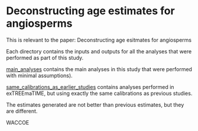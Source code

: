 # Deconstructing age estimates for angiosperms

This is relevant to the paper: Deconstructing age esitmates for angiosperms

Each directory contains the inputs and outputs for all the analyses that were performed as part of this study.

[main_analyses](https://github.com/TomCarr/angiosperm_age_estimates/tree/main/main_analyses) contains the main analyses in this study that were performed with minimal assumptions). 

[same_calibrations_as_earlier_studies](https://github.com/TomCarr/angiosperm_age_estimates/tree/main/same_calibrations_as_earlier_studies) contains analyses performed in exTREEmaTIME, but using exactly the same calibrations as previous studies.

The estimates generated are not better than previous estimates, but they are different.

WACCOE
